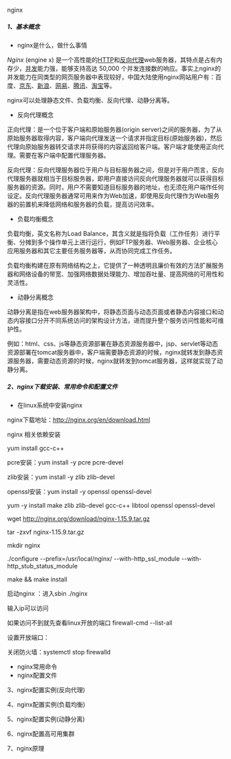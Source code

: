 nginx

##### 1、基本概念

- nginx是什么，做什么事情

*Nginx* (engine x) 是一个高性能的[HTTP](https://baike.baidu.com/item/HTTP)和[反向代理](https://baike.baidu.com/item/反向代理/7793488)web服务器，其特点是占有内存少，[并发](https://baike.baidu.com/item/并发/11024806)能力强，能够支持高达 50,000 个并发连接数的响应。事实上nginx的并发能力在同类型的网页服务器中表现较好，中国大陆使用nginx网站用户有：百度、[京东](https://baike.baidu.com/item/京东/210931)、[新浪](https://baike.baidu.com/item/新浪/125692)、[网易](https://baike.baidu.com/item/网易/185754)、[腾讯](https://baike.baidu.com/item/腾讯/112204)、[淘宝](https://baike.baidu.com/item/淘宝/145661)等。

nginx可以处理静态文件、负载均衡、反向代理、动静分离等。

- 反向代理概念

正向代理：是一个位于客户端和原始服务器(origin server)之间的服务器，为了从原始服务器取得内容，客户端向代理发送一个请求并指定目标(原始服务器)，然后代理向原始服务器转交请求并将获得的内容返回给客户端。客户端才能使用正向代理。需要在客户端中配置代理服务器。

反向代理：反向代理服务器位于用户与目标服务器之间，但是对于用户而言，反向代理服务器就相当于目标服务器，即用户直接访问反向代理服务器就可以获得目标服务器的资源。同时，用户不需要知道目标服务器的地址，也无须在用户端作任何设定。反向代理服务器通常可用来作为Web加速，即使用反向代理作为Web服务器的前置机来降低网络和服务器的负载，提高访问效率。

- 负载均衡概念

负载均衡，英文名称为Load Balance，其含义就是指将负载（工作任务）进行平衡、分摊到多个操作单元上进行运行，例如FTP服务器、Web服务器、企业核心应用服务器和其它主要任务服务器等，从而协同完成工作任务。

负载均衡构建在原有网络结构之上，它提供了一种透明且廉价有效的方法扩展服务器和网络设备的带宽、加强网络数据处理能力、增加吞吐量、提高网络的可用性和灵活性。

- 动静分离概念

动静分离是指在web服务器架构中，将静态页面与动态页面或者静态内容接口和动态内容接口分开不同系统访问的架构设计方法，进而提升整个服务访问性能和可维护性。

例如：html、css、js等静态资源部署在静态资源服务器中，jsp、servlet等动态资源部署在tomcat服务器中，客户端需要静态资源的时候，nginx就转发到静态资源服务器，需要动态资源的时候，nginx就转发到tomcat服务器，这样就实现了动静分离。





##### 2、nginx下载安装、常用命令和配置文件

- 在linux系统中安装nginx

nginx下载地址：http://nginx.org/en/download.html

nginx 相关依赖安装

yum install gcc-c++

pcre安装：yum install -y pcre pcre-devel

zlib安装：yum install -y zlib zlib-devel

openssl安装：yum install -y openssl openssl-devel

yum -y install make zlib zlib-devel gcc-c++ libtool   openssl openssl-devel

wget http://nginx.org/download/nginx-1.15.9.tar.gz

tar -zxvf nginx-1.15.9.tar.gz

mkdir nginx

./configure --prefix=/usr/local/nginx/ --with-http_ssl_module --with-http_stub_status_module 

make && make install

启动nginx ：进入sbin     ./nginx

输入ip可以访问

如果访问不到就先查看linux开放的端口 firewall-cmd --list-all

设置开放端口：

关闭防火墙：systemctl stop firewalld

- nginx常用命令
- nginx配置文件



3、nginx配置实例(反向代理)

4、nginx配置实例(负载均衡)

5、nginx配置实例(动静分离)

6、nginx配置高可用集群

7、nginx原理